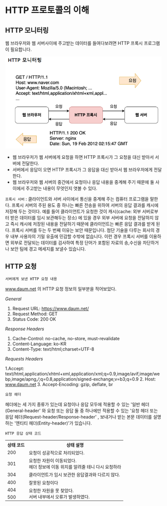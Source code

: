 # HTTP 프로토콜의 이해

## HTTP 모니터링
웹 브라우저와 웹 서버사이에 주고받는 데이터를 들여다보려면 HTTP 프록시 프로그램이 필요합니다.

![img.png](img.png)

- 웹 브라우저가 웹 서버에게 요청을 하면 HTTP 프록시가 그 요청을 대신 받아서 서버에 전달한다.
- 서버에서 응답이 오면 HTTP 프록시가 그 응답을 대신 받아서 웹 브라우저에게 전달한다.
- 웹 브라우저와 웹 서버의 중간에서 요청이나 응답 내용을 중계해 주기 때문에 둘 사이에서 주고받는 내용이
무엇인지 엿볼 수 있다.
  
`프록시 서버`
: 클라이언트와 서버 사이에서 통신을 중계해 주는 컴퓨터 프로그램을 말한다.
프록시 서버의 주된 용도 중 하나는 빠른 전송을 위하여 서버의 응답 결과를 캐시에 저장해 두는 것이다.
예를 들어 클라이언트가 요청한 것이 캐시(cache: 외부 서버로부터 받은 데이터를 임시 보관해두는 장소)
에 있을 경우 외부 서버에 요청을 전달하지 않고 즉시 캐시에 저장된 내용을 전달하기 때문에 
클라이언트는 빠른 응답 결과를 받게 된다. 
프록시 서버를 두는 두 번째 이유는 보안 때문입니다. 
첨단 기술을 다루는 회사의 경우 내부 사용자의 기밀 유출에 민감할 수밖에 없습니다. 
이런 경우 프록시 서버를 이용하면 외부로 전달되는 데이터를 검사하여 특정 단어가 포함된
자료의 송,수신을 차단하거나 보안 팀에 경고 메세지를 보낼수 있습니다. 


## HTTP 요청
`서버에게 보낸 HTTP 요청 내용`

www.daum.net 의 HTTP 요청 정보의 일부분을 적어보았다.

*General*
1. Request URL: https://www.daum.net/
2. Request Method: GET
3. Status Code: 200 OK

*Response Headers*
1. Cache-Control: no-cache, no-store, must-revalidate
2. Content-Language: ko-KR
3. Content-Type: text/html;charset=UTF-8

*Requests Headers*

1.Accept: text/html,application/xhtml+xml,application/xml;q=0.9,image/avif,image/webp,image/apng,*/*;q=0.8,application/signed-exchange;v=b3;q=0.9
2. Host: www.daum.net
3. Accept-Encoding: gzip, deflate, br



`요청 헤더`

헤더에는 세 가지 종류가 있는데 요청이나 응답 모두에 적용할 수 있는 '일반 헤더(General-header'
와 요청 또는 응답 둘 중 하나에만 적용할 수 있는 '요청 헤더 또는 응답 헤더(Request-header/Response-header'
, 보내거나 받는 본문 데이터를 설명하는 '엔티티 헤더(Entity-header)'가 있습니다.



`HTTP 응답 상태 코드`

<table>
<th>상태 코드</th>
<th>상태 설명</th>
<tr>
<td>200</td>
<td>요청이 성공적으로 처리되었다.</td>
</tr>
<tr>
<td>301</td>
<td>요청한 자원이 이동되었다.<br>
헤더 정보에 이동 위치를 알려줄 테니 다시 요청하라</td>
</tr>
<tr>
<td>304</td>
<td>클라이언트가 임시 보관한 응답결과와 다르지 않다.</td>
</tr>
<tr>
<td>400</td>
<td>잘못된 요청이다</td>
</tr>
<tr>
<td >404</td>
<td rowspan="3">요청한 자원을 못 찾았다.<br/>서버 내부에서 오류가 발생하였다.</td>
</tr>
<tr>
<td>500</td>
</tr>
</table>